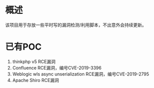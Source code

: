 # 概述
该项目用于存放一些平时写的漏洞检测/利用脚本，不出意外会持续更新。
# 已有POC
1. thinkphp v5 RCE漏洞
2. Confluence RCE漏洞，编号CVE-2019-3396
3. Weblogic wls async unserialization RCE漏洞，编号CVE-2019-2795
4. Apache Shiro RCE漏洞
